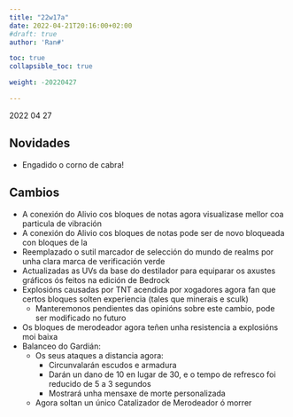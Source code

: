 ```yaml
---
title: "22w17a"
date: 2022-04-21T20:16:00+02:00
#draft: true
author: 'Ran#'

toc: true
collapsible_toc: true

weight: -20220427

---
```


2022 04 27

## Novidades

- Engadido o corno de cabra!

## Cambios

- A conexión do Alivio cos bloques de notas agora visualizase mellor coa particula de vibración
- A conexión do Alivio cos bloques de notas pode ser de novo bloqueada con bloques de la
- Reemplazado o sutil marcador de selección do mundo de realms por unha clara marca de verificación verde
- Actualizadas as UVs da base do destilador para equiparar os axustes gráficos ós feitos na edición de Bedrock
- Explosións causadas por TNT acendida por xogadores agora fan que certos bloques solten experiencia (tales que minerais e sculk)
    - Manteremonos pendientes das opinións sobre este cambio, pode ser modificado no futuro
- Os bloques de merodeador agora teñen unha resistencia a explosións moi baixa
- Balanceo do Gardián:
    - Os seus ataques a distancia agora:
        - Circunvalarán escudos e armadura
        - Darán un dano de 10 en lugar de 30, e o tempo de refresco foi reducido de 5 a 3 segundos
        - Mostrará unha mensaxe de morte personalizada
    - Agora soltan un único Catalizador de Merodeador ó morrer
